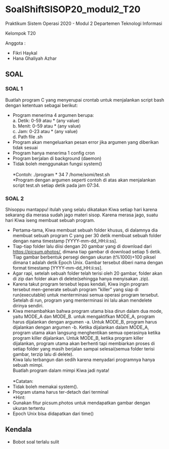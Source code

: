# SoalShiftSISOP20_modul2_T20
Praktikum Sistem Operasi 2020 - Modul 2
Departemen Teknologi Informasi

Kelompok T20

Anggota :
- Fikri Haykal
- Hana Ghaliyah Azhar

## SOAL
### SOAL 1
Buatlah program C yang menyerupai crontab untuk menjalankan script bash dengan
ketentuan sebagai berikut: <br />
- Program menerima 4 argumen berupa: <br />
a. Detik: 0-59 atau * (any value) <br />
b. Menit: 0-59 atau * (any value) <br />
c. Jam: 0-23 atau * (any value) <br />
d. Path file .sh <br />
- Program akan mengeluarkan pesan error jika argumen yang diberikan tidak
sesuai <br />
- Program hanya menerima 1 config cron <br />
- Program berjalan di background (daemon) <br />
- Tidak boleh menggunakan fungsi system() <br /> <br />
*Contoh: ./program \* 34 7 /home/somi/test.sh <br />
*Program dengan argumen seperti contoh di atas akan menjalankan script test.sh setiap detik pada jam 07:34. <br />

### SOAL 2
Shisoppu mantappu! itulah yang selalu dikatakan Kiwa setiap hari karena sekarang dia merasa sudah jago materi sisop. Karena merasa jago, suatu hari Kiwa iseng membuat sebuah program. <br />
- Pertama-tama, Kiwa membuat sebuah folder khusus, di dalamnya dia membuat sebuah program C yang per 30 detik membuat sebuah folder dengan nama timestamp [YYYY-mm-dd_HH:ii:ss]. <br />
- Tiap-tiap folder lalu diisi dengan 20 gambar yang di download dari https://picsum.photos/, dimana tiap gambar di download setiap 5 detik. Tiap gambar berbentuk persegi dengan ukuran (t%1000)+100 piksel dimana t adalah detik Epoch Unix. Gambar tersebut diberi nama dengan format timestamp [YYYY-mm-dd_HH:ii:ss]. <br />
- Agar rapi, setelah sebuah folder telah terisi oleh 20 gambar, folder akan di zip dan folder akan di delete(sehingga hanya menyisakan .zip). <br />
- Karena takut program tersebut lepas kendali, Kiwa ingin program tersebut men-generate sebuah program "killer" yang siap di run(executable) untuk menterminasi semua operasi program tersebut. Setelah di run, program yang menterminasi ini lalu akan mendelete dirinya sendiri. <br />
- Kiwa menambahkan bahwa program utama bisa dirun dalam dua mode, yaitu MODE_A dan MODE_B. untuk mengaktifkan MODE_A, program harus dijalankan dengan argumen -a. Untuk MODE_B, program harus dijalankan dengan argumen -b. Ketika dijalankan dalam MODE_A, program utama akan langsung menghentikan semua operasinya ketika program killer dijalankan. Untuk MODE_B, ketika program killer dijalankan, program utama akan berhenti tapi membiarkan proses di setiap folder yang masih berjalan sampai selesai(semua folder terisi gambar, terzip lalu di delete).<br />
Kiwa lalu terbangun dan sedih karena menyadari programnya hanya sebuah mimpi. <br />
Buatlah program dalam mimpi Kiwa jadi nyata! <br /> <br />
*Catatan: <br />
- Tidak boleh memakai system().
- Program utama harus ter-detach dari terminal <br />
*Hint: <br />
- Gunakan fitur picsum.photos untuk mendapatkan gambar dengan ukuran
tertentu
- Epoch Unix bisa didapatkan dari time()

## Kendala
- Bobot soal terlalu sulit
